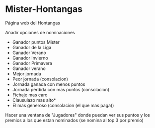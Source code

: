 # Mister-Hontangas
Página web del Hontangas

Añadir opciones de nominaciones
- Ganador puntos Mister
- Ganador de la Liga
- Ganador Verano
- Ganador Invierno
- Ganador Primavera
- Ganador verano
- Mejor jornada
- Peor jornada (consolacion)
- Jornada ganada con menos puntos
- Jornada perdida con mas puntos (consolacion)
- Fichaje mas caro
- Clausulazo mas alto*
- El mas generoso (consolacion (el que mas paga))

Hacer una ventana de "Jugadores" donde puedan ver sus puntos y los premios a los que estan nominados (se nomina al top 3 por premio)
